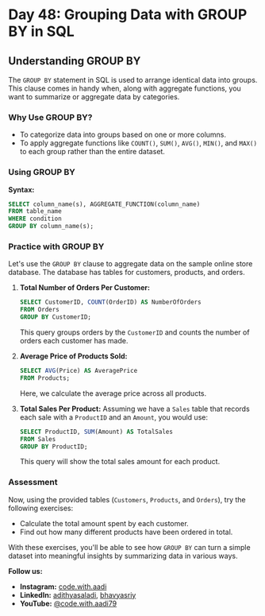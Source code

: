 # Day 48: Grouping Data with GROUP BY in SQL

## Understanding GROUP BY

The `GROUP BY` statement in SQL is used to arrange identical data into groups. This clause comes in handy when, along with aggregate functions, you want to summarize or aggregate data by categories.

### Why Use GROUP BY?
- To categorize data into groups based on one or more columns.
- To apply aggregate functions like `COUNT()`, `SUM()`, `AVG()`, `MIN()`, and `MAX()` to each group rather than the entire dataset.

### Using GROUP BY

**Syntax:**
```sql
SELECT column_name(s), AGGREGATE_FUNCTION(column_name)
FROM table_name
WHERE condition
GROUP BY column_name(s);
```

### Practice with GROUP BY

Let's use the `GROUP BY` clause to aggregate data on the sample online store database. The database has tables for customers, products, and orders.

1. **Total Number of Orders Per Customer:**
   ```sql
   SELECT CustomerID, COUNT(OrderID) AS NumberOfOrders
   FROM Orders
   GROUP BY CustomerID;
   ```
   This query groups orders by the `CustomerID` and counts the number of orders each customer has made.

2. **Average Price of Products Sold:**
   ```sql
   SELECT AVG(Price) AS AveragePrice
   FROM Products;
   ```
   Here, we calculate the average price across all products.

3. **Total Sales Per Product:**
   Assuming we have a `Sales` table that records each sale with a `ProductID` and an `Amount`, you would use:
   ```sql
   SELECT ProductID, SUM(Amount) AS TotalSales
   FROM Sales
   GROUP BY ProductID;
   ```
   This query will show the total sales amount for each product.

### Assessment

Now, using the provided tables (`Customers`, `Products`, and `Orders`), try the following exercises:

- Calculate the total amount spent by each customer.
- Find out how many different products have been ordered in total.

With these exercises, you'll be able to see how `GROUP BY` can turn a simple dataset into meaningful insights by summarizing data in various ways.

**Follow us:**

- **Instagram:** [code.with.aadi](https://www.instagram.com/code.with.aadi/)
- **LinkedIn:** [adithyasaladi](https://www.linkedin.com/in/adithyasaladi/), [bhavyasriy](https://www.linkedin.com/in/bhavyasriy/)
- **YouTube:** [@code.with.aadi79](https://www.youtube.com/@Code.with.aadi79)
